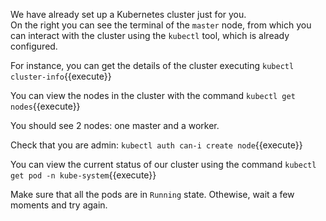 We have already set up a Kubernetes cluster just for you.  
On the right you can see the terminal of the `master` node, from which you can interact with the cluster using the `kubectl` tool, which is already configured.

For instance, you can get the details of the cluster executing `kubectl cluster-info`{{execute}}

You can view the nodes in the cluster with the command `kubectl get nodes`{{execute}}

You should see 2 nodes: one master and a worker.

Check that you are admin: `kubectl auth can-i create node`{{execute}}

You can view the current status of our cluster using the command `kubectl get pod -n kube-system`{{execute}}

Make sure that all the pods are in `Running` state. Othewise, wait a few moments and try again.
